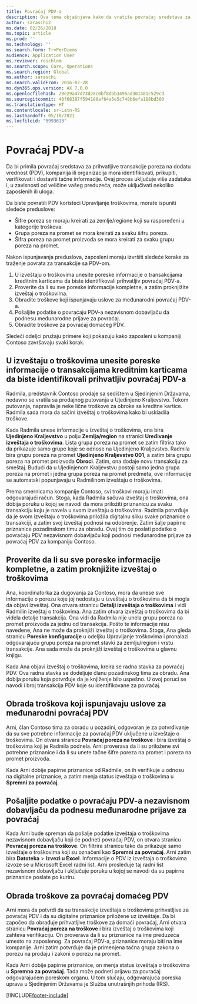 ```yaml
---
title: Povraćaj PDV-a
description: Ova tema objašnjava kako da vratite povraćaj sredstava za transakcije poreza na dodatu vrednost (PDV).
author: saraschi2
ms.date: 02/26/2018
ms.topic: article
ms.prod: ''
ms.technology: ''
ms.search.form: TrvPerDiems
audience: Application User
ms.reviewer: roschlom
ms.search.scope: Core, Operations
ms.search.region: Global
ms.author: saraschi
ms.search.validFrom: 2016-02-28
ms.dyn365.ops.version: AX 7.0.0
ms.openlocfilehash: 20e29a47d73d28c0bf8dbb3495ad301481c529cd
ms.sourcegitcommit: 40f68387f594180af64a5e5c748b6efa188bd300
ms.translationtype: HT
ms.contentlocale: sr-Latn-RS
ms.lasthandoff: 05/10/2021
ms.locfileid: "5993613"
---
```

# <a name="vat-recovery"></a>Povraćaj PDV-a 

Da bi primila povraćaj sredstava za prihvatljive transakcije poreza na dodatu vrednost (PDV), kompanija ili organizacija mora identifikovati, prikupiti, verifikovati i dostaviti tačne informacije. Ovaj proces uključuje više zadataka i, u zavisnosti od veličine vašeg preduzeća, može uključivati nekoliko zaposlenih ili uloga.

Da biste povratili PDV koristeći Upravljanje troškovima, morate ispuniti sledeće preduslove:

- Šifre poreza se moraju kreirati za zemlje/regione koji su raspoređeni u kategorije troškova.
- Grupa poreza na promet se mora kreirati za svaku šifru poreza.
- Šifra poreza na promet proizvoda se mora kreirati za svaku grupu poreza na promet.

Nakon ispunjavanja preduslova, zaposleni moraju izvršiti sledeće korake za traženje povrata za transakcije sa PDV-om.

1. U izveštaju o troškovima unesite poreske informacije o transakcijama kreditnim karticama da biste identifikovali prihvatljiv povraćaj PDV-a.
2. Proverite da li su sve poreske informacije kompletne, a zatim proknjižite izveštaj o troškovima.
3. Obradite troškove koji ispunjavaju uslove za međunarodni povraćaj PDV-a.
4. Pošaljite podatke o povraćaju PDV-a nezavisnom dobavljaču da podnesu međunarodne prijave za povraćaj.
5. Obradite troškove za povraćaj domaćeg PDV.

Sledeći odeljci pružaju primere koji pokazuju kako zaposleni u kompaniji Contoso završavaju svaki korak.

## <a name="on-an-expense-report-enter-tax-information-about-credit-card-transactions-to-identify-eligible-vat-refunds"></a>U izveštaju o troškovima unesite poreske informacije o transakcijama kreditnim karticama da biste identifikovali prihvatljiv povraćaj PDV-a

Radmila, predstavnik Contoso prodaje sa sedištem u Sjedinjenim Državama, nedavno se vratila sa prodajnog putovanja u Ujedinjeno Kraljevstvo. Tokom putovanja, napravila je neke lične troškove za obroke sa kreditne kartice. Radmila sada mora da sačini izveštaj o troškovima kako bi uskladila troškove.

Kada Radmila unese informacije u izveštaj o troškovima, ona bira **Ujedinjeno Kraljevstvo** u polju **Zemlja/region** na stranici **Uređivanje izveštaja o troškovima**. Lista grupa poreza na promet se zatim filtrira tako da prikazuje samo grupe koje se odnose na Ujedinjeno Kraljevstvo. Radmila bira grupu poreza na promet **Ujedinjeno Kraljevstvo 001**, a zatim bira grupu poreza na promet proizvoda **Obroci**. Zatim, ona dodaje novu transakciju za smeštaj. Budući da u Ujedinjenom Kraljevstvu postoji samo jedna grupa poreza na promet i jedna grupa poreza na promet predmeta, ove informacije se automatski popunjavaju u Radmilinom izveštaju o troškovima.

Prema smernicama kompanije Contoso, svi troškovi moraju imati odgovarajući račun. Stoga, kada Radmila sačuva izveštaj o troškovima, ona dobija poruku u kojoj se navodi da mora priložiti priznanicu za svaku transakciju koju je navela u svom izveštaju o troškovima. Radmila potvrđuje da je svom izveštaju o troškovima priložila digitalnu sliku svake priznanice o transakciji, a zatim svoj izveštaj podnosi na odobrenje. Zatim šalje papirne priznanice pozadinskom timu za obradu. Ovaj tim će poslati podatke o povraćaju PDV nezavisnom dobavljaču koji podnosi međunarodne prijave za povraćaj PDV za kompaniju Contoso.

## <a name="make-sure-that-all-tax-information-is-complete-and-then-post-the-expense-report"></a>Proverite da li su sve poreske informacije kompletne, a zatim proknjižite izveštaj o troškovima

Ana, koordinatorka za dugovanja za Contoso, mora da unese sve informacije o porezu koje joj nedostaju u izveštaju o troškovima da bi mogla da objavi izveštaj. Ona otvara stranicu **Detalji izveštaja o troškovima** i vidi Radmilin izveštaj o troškovima. Ana zatim otvara izveštaj o troškovima da bi videla detalje transakcija. Ona vidi da Radmila nije unela grupu poreza na promet proizvoda za jednu od transakcija. Pošto te informacije nisu navedene, Ana ne može da proknjiži izveštaj o troškovima. Stoga, Ana gleda stranicu **Poreske konfiguracije** u odeljku Upravljanje troškovima i pronalazi odgovarajuću grupu poreza na promet stavki za zemlju/region i vrstu transakcije. Ana sada može da proknjiži izveštaj o troškovima u glavnu knjigu.

Kada Ana objavi izveštaj o troškovima, kreira se radna stavka za povraćaj PDV. Ova radna stavka se dodeljuje članu pozadinskog tima za obradu. Ana dobija poruku koja potvrđuje da je knjiženje bilo uspešno. U ovoj poruci se navodi i broj transakcija PDV koje su identifikovane za povraćaj.

## <a name="process-expenses-that-are-eligible-for-international-vat-recovery"></a>Obrada troškova koji ispunjavaju uslove za međunarodni povraćaj PDV

Arni, član Contoso tima za obradu u pozadini, odgovoran je za potvrđivanje da su sve potrebne informacije za povraćaj PDV uključene u izveštaje o troškovima. On otvara stranicu **Povraćaj poreza na troškove** i bira izveštaj o troškovima koji je Radmila podnela. Arni proverava da li su priložene svi potrebne priznanice i da li su unete tačne šifre poreza na promet i poreza na promet proizvoda.

Kada Arni dobije papirne priznanice od Radmile, on ih verifikuje u odnosu na digitalne priznanice, a zatim menja status izveštaja o troškovima u **Spremni za povraćaj**.

## <a name="send-vat-recovery-data-to-the-third-party-vendor-to-file-international-recovery-returns"></a>Pošaljite podatke o povraćaju PDV-a nezavisnom dobavljaču da podnesu međunarodne prijave za povraćaj

Kada Arni bude spreman da pošalje podatke izveštaja o troškovima nezavisnom dobavljaču koji će podneti povraćaj PDV, on otvara stranicu **Povraćaj poreza na troškove**. On filtrira stranicu tako da prikazuje samo izveštaje o troškovima koji su označeni kao **Spremni za povraćaj**. Arni zatim bira **Datoteka** &gt; **Izvezi u Excel**. Informacije o PDV iz izveštaja o troškovima izvoze se u Microsoft Excel radni list. Arni prosleđuje taj radni list nezavisnom dobavljaču i uključuje poruku u kojoj se navodi da su papirne priznanice poslate po kuriru.

## <a name="process-expenses-for-domestic-vat-recovery"></a>Obrada troškove za povraćaj domaćeg PDV

Arni mora da potvrdi da su transakcije izveštaja o troškovima prihvatljive za povraćaj PDV i da su digitalne priznanice priložene uz izveštaje. Da bi započeo da obrađuje prihvatljive troškove za domaći povraćaj, Arni otvara stranicu **Povraćaj poreza na troškove** i bira izveštaj o troškovima koji zahteva verifikaciju. On proverava da li su priznanice na ime preduzeća umesto na zaposlenog. Za povraćaj PDV-a, priznanice moraju biti na ime kompanije. Arni zatim potvrđuje da je primenjena tačna grupa zakona o porezu na prodaju i zakoni o porezu na promet.

Kada Arni dobije papirne priznanice, on menja status izveštaja o troškovima u **Spremno za povraćaj**. Tada može podneti prijavu za povraćaj odgovarajućem poreskom organu. U tom slučaju, odgovarajuća poreska uprava u Sjedinjenim Državama je Služba unutrašnjih prihoda (IRS).


[!INCLUDE[footer-include](../includes/footer-banner.md)]